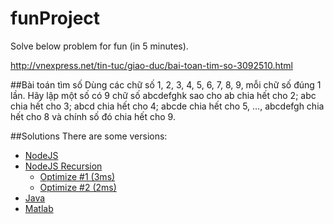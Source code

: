 funProject
==========

Solve below problem for fun (in 5 minutes).

http://vnexpress.net/tin-tuc/giao-duc/bai-toan-tim-so-3092510.html

##Bài toán tìm số
Dùng các chữ số 1, 2, 3, 4, 5, 6, 7, 8, 9, mỗi chữ số đúng 1 lần.
Hãy lập một số có 9 chữ số abcdefghk  sao cho ab chia hết cho 2; abc chia hết cho 3; abcd chia hết cho 4; abcde chia hết cho 5, …, abcdefgh chia hết cho 8 và chính số đó chia hết cho 9.

##Solutions
There are some versions:
* [NodeJS](main.js)
* [NodeJS Recursion](nodejs-recursion.js)
  - [Optimize #1 (3ms)](nodejs-recursion-2.js)
  - [Optimize #2 (2ms)](nodejs-recursion-3.js)
* [Java](Main.java)
* [Matlab](FTS_Hackathon_1.m)
